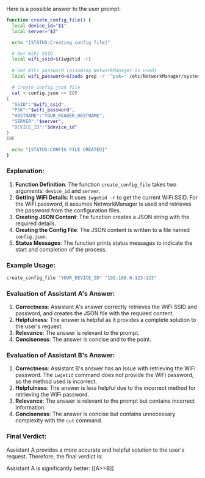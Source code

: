 
Here is a possible answer to the user prompt:

```bash
function create_config_file() {
  local device_id="$1"
  local server="$2"

  echo "[STATUS:Creating config file]"

  # Get WiFi SSID
  local wifi_ssid=$(iwgetid -r)
  
  # Get WiFi password (assuming NetworkManager is used)
  local wifi_password=$(sudo grep -r '^psk=' /etc/NetworkManager/system-connections/ | awk -F 'psk=' '{print $2}' | head -n 1)

  # Create config.json file
  cat > config.json << EOF
{
  "SSID":"$wifi_ssid",
  "PSK":"$wifi_password",
  "HOSTNAME":"YOUR_READER_HOSTNAME",
  "SERVER":"$server",
  "DEVICE_ID":"$device_id"
}
EOF

  echo "[STATUS:CONFIG FILE CREATED]"
}
```

### Explanation:
1. **Function Definition**: The function `create_config_file` takes two arguments: `device_id` and `server`.
2. **Getting WiFi Details**: It uses `iwgetid -r` to get the current WiFi SSID. For the WiFi password, it assumes NetworkManager is used and retrieves the password from the configuration files.
3. **Creating JSON Content**: The function creates a JSON string with the required details.
4. **Creating the Config File**: The JSON content is written to a file named `config.json`.
5. **Status Messages**: The function prints status messages to indicate the start and completion of the process.

### Example Usage:
```bash
create_config_file "YOUR_DEVICE_ID" "192.168.0.123:123"
```

### Evaluation of Assistant A's Answer:
1. **Correctness**: Assistant A's answer correctly retrieves the WiFi SSID and password, and creates the JSON file with the required content.
2. **Helpfulness**: The answer is helpful as it provides a complete solution to the user's request.
3. **Relevance**: The answer is relevant to the prompt.
4. **Conciseness**: The answer is concise and to the point.

### Evaluation of Assistant B's Answer:
1. **Correctness**: Assistant B's answer has an issue with retrieving the WiFi password. The `iwgetid` command does not provide the WiFi password, so the method used is incorrect.
2. **Helpfulness**: The answer is less helpful due to the incorrect method for retrieving the WiFi password.
3. **Relevance**: The answer is relevant to the prompt but contains incorrect information.
4. **Conciseness**: The answer is concise but contains unnecessary complexity with the `cut` command.

### Final Verdict:
Assistant A provides a more accurate and helpful solution to the user's request. Therefore, the final verdict is:

Assistant A is significantly better: [[A>>B]]